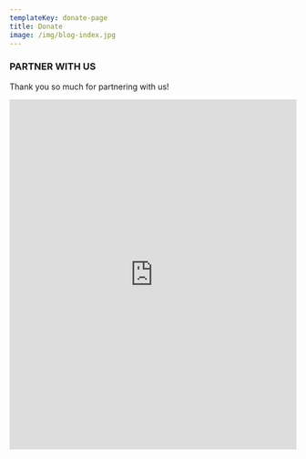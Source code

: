 ```yaml
---
templateKey: donate-page
title: Donate
image: /img/blog-index.jpg
---
```


### PARTNER WITH US

Thank you so much for partnering with us!

<iframe src="https://givebutter.com/embed/c/esthers-arise" width="100%" height="615px" style="max-width: 601px;" name="givebutter" frameborder="0" scrolling="no" seamless allowpaymentrequest></iframe><script src="https://givebutter.com/js/widget.js"></script>
